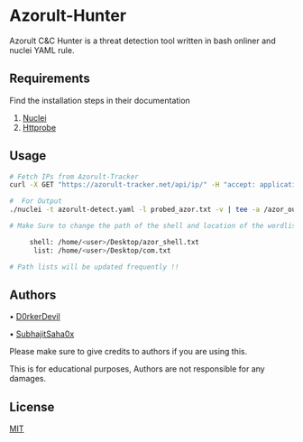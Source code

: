 # Azorult-Hunter

Azorult C&amp;C Hunter is a threat detection tool written in bash onliner and nuclei YAML rule.

## Requirements

Find the installation steps in their documentation

1. [Nuclei](https://github.com/projectdiscovery/nuclei)
2. [Httprobe](https://github.com/tomnomnom/httprobe)


## Usage

```bash
# Fetch IPs from Azorult-Tracker
curl -X GET "https://azorult-tracker.net/api/ip/" -H "accept: application/json" | tee -a azor.txt; cat azor.txt | grep -Eo '[0-9]{1,3}\.[0-9]{1,3}\.[0-9]{1,3}\.[0-9]{1,3}' | tee -a fil_azor.txt; cat fil_azor.txt | ./httprobe | tee -a probed_azor.txt

#  For Output 
./nuclei -t azorult-detect.yaml -l probed_azor.txt -v | tee -a /azor_out.txt

# Make Sure to change the path of the shell and location of the wordlist in the .yaml file

     shell: /home/<user>/Desktop/azor_shell.txt
      list: /home/<user>/Desktop/com.txt

# Path lists will be updated frequently !!
```

## Authors
• [D0rkerDevil](https://twitter.com/D0rkerDevil) 

• [SubhajitSaha0x](https://www.linkedin.com/in/subhajitsaha0x/)

Please make sure to give credits to authors if you are using this.

 This is for educational purposes, Authors are not responsible for any damages.

## License
[MIT](https://choosealicense.com/licenses/mit/)
